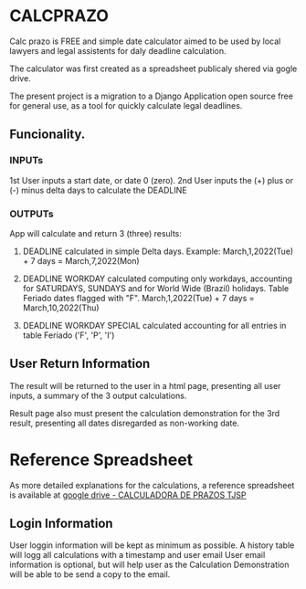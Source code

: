 # CALCPRAZO
Calc prazo is FREE and simple date calculator aimed to be used by local lawyers and legal assistents for daly deadline calculation.

The calculator was first created as a spreadsheet publicaly shered via gogle drive.

The present project is a migration to a Django Application open source free for general use, as a tool for quickly calculate legal deadlines.

## Funcionality.
### INPUTs
1st User inputs a start date, or date 0 (zero).
2nd User inputs the (+) plus or (-) minus delta days to calculate the DEADLINE

### OUTPUTs
App will calculate and return 3 (three) results:

1. DEADLINE calculated in simple Delta days.
Example: March,1,2022(Tue) + 7 days = March,7,2022(Mon)

2. DEADLINE WORKDAY calculated computing only workdays, accounting for SATURDAYS, SUNDAYS and for World Wide (Brazil) holidays. Table Feriado dates flagged with "F".
March,1,2022(Tue) + 7 days = March,10,2022(Thu)

3. DEADLINE WORKDAY SPECIAL calculated accounting for all entries in table Feriado ('F', 'P', 'I')


## User Return Information
The result will be returned to the user in a html page, presenting all user inputs, a summary of the 3 output calculations.

Result page also must present the calculation demonstration for the 3rd result, presenting all dates disregarded as non-working date.


# Reference Spreadsheet
As more detailed explanations for the calculations, a reference spreadsheet is available at [google drive - CALCULADORA DE PRAZOS TJSP](https://docs.google.com/spreadsheets/d/1-x3NV5LPIvQ-dC5jwjpuF3e_jrVeC4W4cWU5fQdNOJk/edit?usp=sharing)



## Login Information
User loggin information will be kept as minimum as possible.
A history table will logg all calculations with a timestamp and user email
User email information is optional, but will help user as the Calculation Demonstration will be able to be send a copy to the email.




